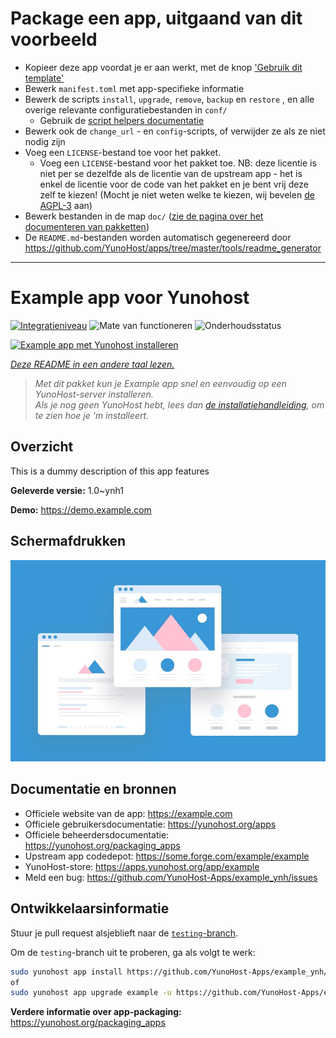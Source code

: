# Package een app, uitgaand van dit voorbeeld

- Kopieer deze app voordat je er aan werkt, met de knop ['Gebruik dit template'](https://github.com/new?template_name=example_ynh&template_owner=YunoHost)
- Bewerk `manifest.toml` met app-specifieke informatie
- Bewerk de scripts `install`, `upgrade`, `remove`, `backup` en `restore` , en alle overige relevante configuratiebestanden in `conf/`
  - Gebruik de [script helpers documentatie](https://yunohost.org/packaging_apps_helpers)
- Bewerk ook de `change_url` - en `config`-scripts, of verwijder ze als ze niet nodig zijn
- Voeg een `LICENSE`-bestand toe voor het pakket.
  - Voeg een `LICENSE`-bestand voor het pakket toe. NB: deze licentie is niet per se dezelfde als de licentie van de upstream app - het is enkel de licentie voor de code van het pakket en je bent vrij deze zelf te kiezen! (Mocht je niet weten welke te kiezen, wij bevelen [de AGPL-3](https://www.gnu.org/licenses/agpl-3.0.txt) aan)
- Bewerk bestanden in de map `doc/` ([zie de pagina over het documenteren van pakketten](https://yunohost.org/packaging_app_doc))
- De `README.md`-bestanden worden automatisch gegenereerd door <https://github.com/YunoHost/apps/tree/master/tools/readme_generator>

---
<!--
NB: Deze README is automatisch gegenereerd door <https://github.com/YunoHost/apps/tree/master/tools/readme_generator>
Hij mag NIET handmatig aangepast worden.
-->

# Example app voor Yunohost

[![Integratieniveau](https://apps.yunohost.org/badge/integration/example)](https://ci-apps.yunohost.org/ci/apps/example/)
![Mate van functioneren](https://apps.yunohost.org/badge/state/example)
![Onderhoudsstatus](https://apps.yunohost.org/badge/maintained/example)

[![Example app met Yunohost installeren](https://install-app.yunohost.org/install-with-yunohost.svg)](https://install-app.yunohost.org/?app=example)

*[Deze README in een andere taal lezen.](./ALL_README.md)*

> *Met dit pakket kun je Example app snel en eenvoudig op een YunoHost-server installeren.*  
> *Als je nog geen YunoHost hebt, lees dan [de installatiehandleiding](https://yunohost.org/install), om te zien hoe je 'm installeert.*

## Overzicht

This is a dummy description of this app features


**Geleverde versie:** 1.0~ynh1

**Demo:** <https://demo.example.com>

## Schermafdrukken

![Schermafdrukken van Example app](./doc/screenshots/example.jpg)

## Documentatie en bronnen

- Officiele website van de app: <https://example.com>
- Officiele gebruikersdocumentatie: <https://yunohost.org/apps>
- Officiele beheerdersdocumentatie: <https://yunohost.org/packaging_apps>
- Upstream app codedepot: <https://some.forge.com/example/example>
- YunoHost-store: <https://apps.yunohost.org/app/example>
- Meld een bug: <https://github.com/YunoHost-Apps/example_ynh/issues>

## Ontwikkelaarsinformatie

Stuur je pull request alsjeblieft naar de [`testing`-branch](https://github.com/YunoHost-Apps/example_ynh/tree/testing).

Om de `testing`-branch uit te proberen, ga als volgt te werk:

```bash
sudo yunohost app install https://github.com/YunoHost-Apps/example_ynh/tree/testing --debug
of
sudo yunohost app upgrade example -u https://github.com/YunoHost-Apps/example_ynh/tree/testing --debug
```

**Verdere informatie over app-packaging:** <https://yunohost.org/packaging_apps>
